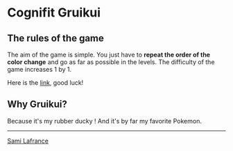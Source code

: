 # Cognifit Gruikui

## The rules of the game

The aim of the game is simple. You just have to **repeat the order of the color change** and go as far as possible in the levels. The difficulty of the game increases 1 by 1.

Here is the [link](https://neoxazrot.github.io/cognifit-gruikui/), good luck!

## Why Gruikui?

Because it's my rubber ducky ! And it's by far my favorite Pokemon.

---

[Sami Lafrance](https://www.samilafrance.com/)
